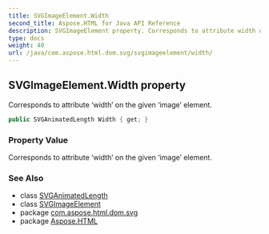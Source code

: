 ```yaml
---
title: SVGImageElement.Width
second_title: Aspose.HTML for Java API Reference
description: SVGImageElement property. Corresponds to attribute width on the given image element
type: docs
weight: 40
url: /java/com.aspose.html.dom.svg/svgimageelement/width/
---
```

## SVGImageElement.Width property

Corresponds to attribute ‘width’ on the given ‘image’ element.

```java
public SVGAnimatedLength Width { get; }
```

### Property Value

Corresponds to attribute ‘width’ on the given ‘image’ element.

### See Also

* class [SVGAnimatedLength](../../../com.aspose.html.dom.svg.datatypes/svganimatedlength/)
* class [SVGImageElement](../)
* package [com.aspose.html.dom.svg](../../../com.aspose.html.dom.svg/)
* package [Aspose.HTML](../../../)
